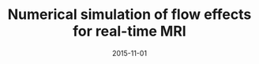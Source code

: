 ---
title: "Numerical simulation of flow effects for real-time MRI"
collection: publications
type: "conference"
permalink: /publication/2015-11-01-Numerical-simulation-of-flow-effects-for-real-time-MRI
date: 2015-11-01
venue: 'In the proceedings of 18. Jahrestagung der Deutschen Sektion der ISMRM e.V.'
citation: ' A. Hazra,  D. Voit,  J. Frahm, &quot;Numerical simulation of flow effects for real-time MRI.&quot; In the proceedings of 18. Jahrestagung der Deutschen Sektion der ISMRM e.V., 2015.'
---